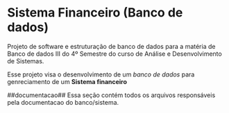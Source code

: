 Sistema Financeiro (Banco de dados) 
===================================

Projeto de software e estruturação de banco de dados para a matéria de Banco de dados III do 4º Semestre do curso de Análise e Desenvolvimento de Sistemas.

Esse projeto visa o desenvolvimento de um *banco de dados* para genreciamento de um **Sistema financeiro**

##documentacao##
Essa seção contém todos os arquivos responsáveis pela documentacao do banco/sistema.
